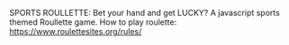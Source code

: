 SPORTS ROULLETTE: Bet your hand and get LUCKY? A javascript sports themed Roullette game. 
How to play roulette: https://www.roulettesites.org/rules/